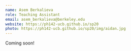 ```yaml
---
name: Asem Berkalieva
role: Teaching Assistant
email: asem_berkalieva@berkeley.edu
website: https://ph142-ucb.github.io/sp20
photo: https://ph142-ucb.github.io/sp20/img/aidan.jpg
---
```


Coming soon!
